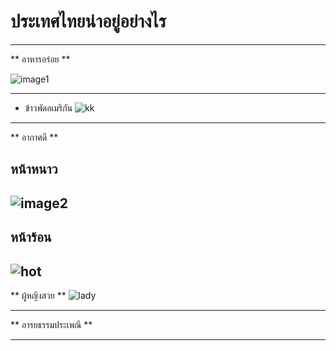 # ประเทศไทยน่าอยู่อย่างไร 
---

** อาหารอร่อย **

![image1](https://scontent.fbkk22-2.fna.fbcdn.net/v/t1.15752-9/77140607_2489819654566940_526104232147812352_n.png?_nc_cat=106&_nc_eui2=AeF8BdM5hAX_9euRHOcyaI4Uwnirf8Wh1GKhp1WcIVCCZCsN9MzGl2DwCGwn_ityuS9Y0pB2DbaRTlakiqcD6Bgqr3A46OBjsy79JQCz17p4Ig&_nc_ohc=3uJuZdWMGuIAQke-yQCLMjbW9C2ETMWQJxpU7wQ3NmwKwjQsXlEGgJEzw&_nc_ht=scontent.fbkk22-2.fna&oh=33be3c75fabc859460bcbc37c2e8ba53&oe=5E825DA6)

---
 * ข้าวพัดอเมริกัน 
 ![kk](https://img.kapook.com/u/pirawan/Cooking1/americanfriedrice.jpg)
---
** อากาศดี ** 
## หน้าหนาว

![image2](https://scontent.fkkc2-1.fna.fbcdn.net/v/t31.0-8/s960x960/24955542_1670215819696026_9178157145177340118_o.jpg?_nc_cat=101&_nc_eui2=AeFvc2mMMzwugTaX9AvLlnPZmoHUI_FvhChUFjg-e_z_KObnsj5xUTD3gR2O619ATsW4hmVvrBk-6PLJ_TgfeTyW65j8dgc56jGLPsBKDnjHRg&_nc_ohc=b2ch0gckDK8AQkqaBe9x2UwBQkNuYVqSUDNSMgfKZMfQZF0Vw14ChlimA&_nc_ht=scontent.fkkc2-1.fna&oh=5072f78c9505ee2ba51f34e68867dded&oe=5E81B654)
---
## หน้าร้อน
![hot](https://uk.toluna.com/dpolls_images/2018/04/02/418611d6-3edc-46a6-99f1-fba99f5c72ce.jpg)
---
** ผู้หญิงสวย **
![lady](https://www.fifa55casino.com/wp-content/uploads/2018/08/%E0%B8%99%E0%B8%A1%E0%B8%A5%E0%B9%89%E0%B8%99%E0%B8%97%E0%B8%B0%E0%B8%A5%E0%B8%B1%E0%B8%81%E0%B8%AA%E0%B8%B2%E0%B8%A7%E0%B8%AA%E0%B8%A7%E0%B8%A2.jpg)




---
** อารยธรรมประเพณี **

---

